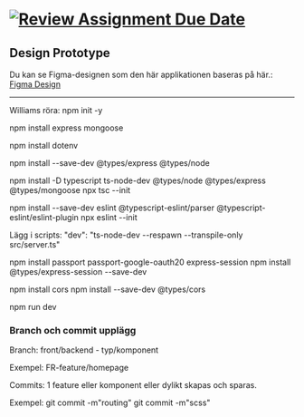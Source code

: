 # [![Review Assignment Due Date](https://classroom.github.com/assets/deadline-readme-button-22041afd0340ce965d47ae6ef1cefeee28c7c493a6346c4f15d667ab976d596c.svg)](https://classroom.github.com/a/N68_urbh)

## Design Prototype

Du kan se Figma-designen som den här applikationen baseras på här.:  
[Figma Design](https://www.figma.com/design/Cws5C4jQzawLjICpdOocSY/U09-Figma-Skisser?node-id=0-1&p=f&t=RGQaKOCAgZIV5bQA-0)

---
Williams röra:
npm init -y

npm install express mongoose

npm install dotenv


npm install --save-dev @types/express @types/node

npm install -D typescript ts-node-dev @types/node @types/express @types/mongoose 
npx tsc --init

npm install --save-dev eslint @typescript-eslint/parser @typescript-eslint/eslint-plugin
npx eslint --init

Lägg i scripts:
"dev": "ts-node-dev --respawn --transpile-only src/server.ts"

npm install passport passport-google-oauth20 express-session
npm install @types/express-session --save-dev

npm install cors
npm install --save-dev @types/cors

npm run dev

### Branch och commit upplägg

Branch:
front/backend - typ/komponent

Exempel:
FR-feature/homepage

Commits:
1 feature eller komponent eller dylikt skapas och sparas.

Exempel:
git commit -m"routing"
git commit -m"scss"

